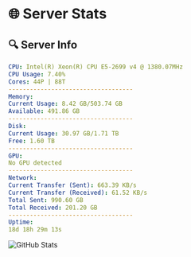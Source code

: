 # 🌐 Server Stats
## 🔍 Server Info
```yaml
CPU: Intel(R) Xeon(R) CPU E5-2699 v4 @ 1380.07MHz
CPU Usage: 7.40%
Cores: 44P | 88T
-----------------------------------
Memory:
Current Usage: 8.42 GB/503.74 GB
Available: 491.86 GB
-----------------------------------
Disk:
Current Usage: 30.97 GB/1.71 TB
Free: 1.60 TB
-----------------------------------
GPU:
No GPU detected
-----------------------------------
Network:
Current Transfer (Sent): 663.39 KB/s
Current Transfer (Received): 61.52 KB/s
Total Sent: 990.60 GB
Total Received: 201.20 GB
-----------------------------------
Uptime:
18d 18h 29m 13s
```
![GitHub Stats](https://img.shields.io/badge/Updated-2025-05-08_11:38:01-blue)